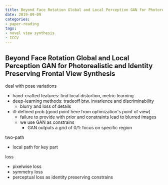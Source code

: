 ```yaml
---
title: Beyond Face Rotation Global and Local Perception GAN for Photorealistic and Identity Preserving Frontal View Synthesis
date: 2019-09-09
categories:
- paper-reading
tags:
- novel view synthesis
- ICCV
---
```


## Beyond Face Rotation Global and Local Perception GAN for Photorealistic and Identity Preserving Frontal View Synthesis

deal with pose variations
- hand-crafted features: find local distortion, metric learning
- deep-learning methods: tradeoff btw. invarience and discriminability
    - blurry and loss of details
- ill-defined prob.(good point here from optimization's point of view)
    - failure to provide with prior and constraints lead to blurred images
    - we use GAN as constrains
        - GAN outputs a grid of 0/1: focus on specific region

two-path
- local path for key part

loss
- pixelwise loss
- symmetry loss
- perceptual loss as identity preserving constrains

